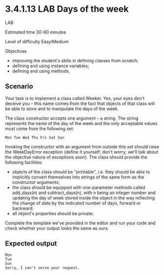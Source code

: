 # 3.4.1.13 LAB Days of the week

LAB

Estimated time
30-60 minutes

Level of difficulty
Easy/Medium

Objectives

- improving the student's skills in defining classes from scratch;
- defining and using instance variables;
- defining and using methods.

## Scenario

Your task is to implement a class called Weeker. Yes, your eyes don't deceive you – this name comes from the fact that objects of that class will be able to store and to manipulate the days of the week.

The class constructor accepts one argument – a string. The string represents the name of the day of the week and the only acceptable values must come from the following set:
```
Mon Tue Wed Thu Fri Sat Sun
```
Invoking the constructor with an argument from outside this set should raise the WeekDayError exception (define it yourself; don't worry, we'll talk about the objective nature of exceptions soon). The class should provide the following facilities:

- objects of the class should be "printable", i.e. they should be able to implicitly convert themselves into strings of the same form as the constructor arguments;
- the class should be equipped with one-parameter methods called add_days(n) and subtract_days(n), with n being an integer number and updating the day of week stored inside the object in the way reflecting the change of date by the indicated number of days, forward or backward.
- all object's properties should be private;

Complete the template we've provided in the editor and run your code and check whether your output looks the same as ours.
## Expected output
```
Mon
Tue
Sun
Sorry, I can't serve your request.
```
